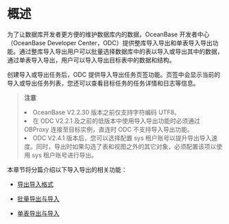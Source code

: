 概述 
=======================

为了让数据库开发者更方便的维护数据库内的数据，OceanBase 开发者中心（OceanBase Developer Center，ODC）提供整库导入导出和单表导入导出功能。通过整库导入导出用户可以批量选择数据库中的表以导入或导出其中的数据，通过单表导入导出，用户可以导入导出目标表中的数据和结构。

创建导入或导出任务后，ODC 提供导入导出任务页签功能。页签中会显示当前的导入或导出任务列表，您还可以查看目标任务的任务详情和日志等信息。
> **注意**<br>
> <li> OceanBase V2.2.30 版本之前仅支持字符编码 UTF8。</li>
> <li> 在 ODC V2.2.1 及之前的低版本中使用导入导出功能时必须通过 OBProxy 连接至目标实例，直连时 ODC 不支持导入导出功能。</li>
> <li> ODC V2.4.1 版本后，您可以选择配置 sys 租户账号以提升导出导入速度。同时，导出时如果勾选了表和视图之外的其它对象，必须配置该项以使用 sys 租户账号进行导出。</li>


本章节将分篇介绍以下导入导出的相关功能：

* [导出导入格式](../../../6.web-odc-user-guide/1.web-odc-data-export-and-import/1.web-odc-data-export-and-import-overview.md)

* [批量导出与导入](../1.web-odc-data-export-and-import/2.web-odc-export-and-import-formats.md)

* [单表导出与导入](6.web-odc-user-guide/6.web-odc-use-tools/3.web-odc-single-table-export-and-import.md)
